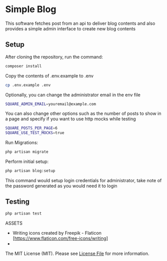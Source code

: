 # Simple Blog

This software fetches post from an api to deliver blog contents and also provides a simple admin interface to create new blog contents


## Setup

After cloning the repository, run the command:

```bash
composer install
```
Copy the contents of .env.example to .env

```bash
cp .env.example .env
```

Optionally, you can change the administrator email in the env file

```bash
SQUARE_ADMIN_EMAIL=youremail@example.com
```

You can also change other options such as the number of posts to show in a page and specify if you want to use http mocks while testing

```bash
SQUARE_POSTS_PER_PAGE=6 
SQUARE_USE_TEST_MOCKS=true
```
 
Run Migrations:

```bash
php artisan migrate 
```

Perform initial setup:

```bash
php artisan blog:setup 
```
This command would setup login credentials for administrator, take note of the password generated as you would need it to login

## Testing

```bash
php artisan test
```

ASSETS 
- Writing icons created by Freepik - Flaticon [https://www.flaticon.com/free-icons/writing] 
- 
The MIT License (MIT). Please see [License File](LICENSE.md) for more information.
